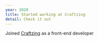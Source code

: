 ```yaml
---
year: 2020
title: Started working at Craftzing 
detail: Check it out
---
```


Joined [Craftzing](https://www.craftzing.com/) as a front-end developer